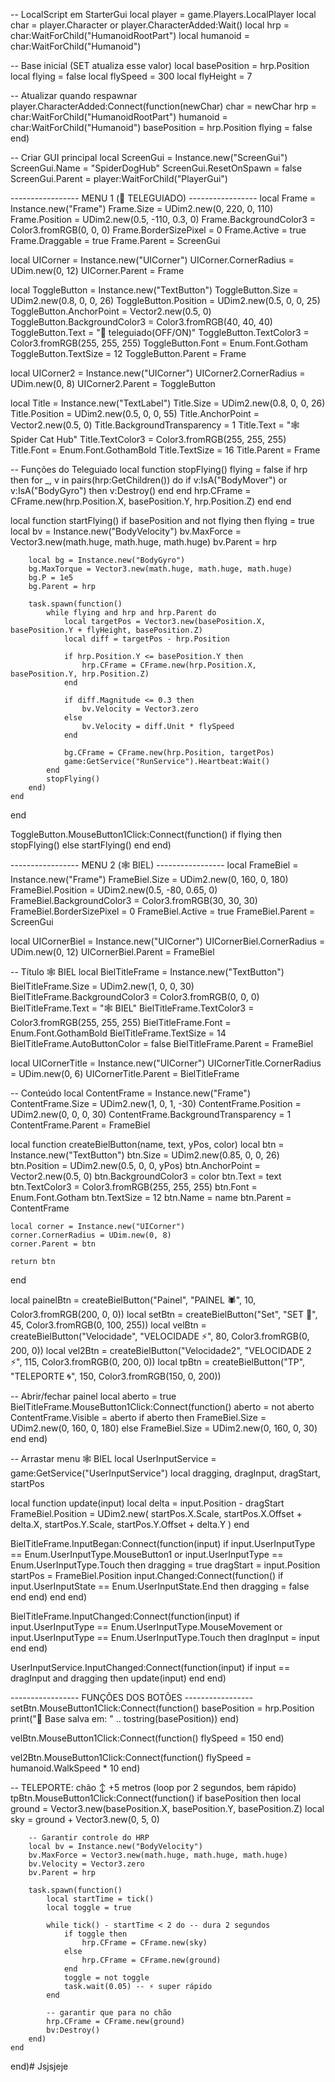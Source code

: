 -- LocalScript em StarterGui
local player = game.Players.LocalPlayer
local char = player.Character or player.CharacterAdded:Wait()
local hrp = char:WaitForChild("HumanoidRootPart")
local humanoid = char:WaitForChild("Humanoid")

-- Base inicial (SET atualiza esse valor)
local basePosition = hrp.Position
local flying = false
local flySpeed = 300
local flyHeight = 7

-- Atualizar quando respawnar
player.CharacterAdded:Connect(function(newChar)
	char = newChar
	hrp = char:WaitForChild("HumanoidRootPart")
	humanoid = char:WaitForChild("Humanoid")
	basePosition = hrp.Position
	flying = false
end)

-- Criar GUI principal
local ScreenGui = Instance.new("ScreenGui")
ScreenGui.Name = "SpiderDogHub"
ScreenGui.ResetOnSpawn = false
ScreenGui.Parent = player:WaitForChild("PlayerGui")

----------------- MENU 1 (🚀 TELEGUIADO) -----------------
local Frame = Instance.new("Frame")
Frame.Size = UDim2.new(0, 220, 0, 110)
Frame.Position = UDim2.new(0.5, -110, 0.3, 0)
Frame.BackgroundColor3 = Color3.fromRGB(0, 0, 0)
Frame.BorderSizePixel = 0
Frame.Active = true
Frame.Draggable = true
Frame.Parent = ScreenGui

local UICorner = Instance.new("UICorner")
UICorner.CornerRadius = UDim.new(0, 12)
UICorner.Parent = Frame

local ToggleButton = Instance.new("TextButton")
ToggleButton.Size = UDim2.new(0.8, 0, 0, 26)
ToggleButton.Position = UDim2.new(0.5, 0, 0, 25)
ToggleButton.AnchorPoint = Vector2.new(0.5, 0)
ToggleButton.BackgroundColor3 = Color3.fromRGB(40, 40, 40)
ToggleButton.Text = "🚀 teleguiado(OFF/ON)"
ToggleButton.TextColor3 = Color3.fromRGB(255, 255, 255)
ToggleButton.Font = Enum.Font.Gotham
ToggleButton.TextSize = 12
ToggleButton.Parent = Frame

local UICorner2 = Instance.new("UICorner")
UICorner2.CornerRadius = UDim.new(0, 8)
UICorner2.Parent = ToggleButton

local Title = Instance.new("TextLabel")
Title.Size = UDim2.new(0.8, 0, 0, 26)
Title.Position = UDim2.new(0.5, 0, 0, 55)
Title.AnchorPoint = Vector2.new(0.5, 0)
Title.BackgroundTransparency = 1
Title.Text = "🕸️ Spider Cat Hub"
Title.TextColor3 = Color3.fromRGB(255, 255, 255)
Title.Font = Enum.Font.GothamBold
Title.TextSize = 16
Title.Parent = Frame

-- Funções do Teleguiado
local function stopFlying()
	flying = false
	if hrp then
		for _, v in pairs(hrp:GetChildren()) do
			if v:IsA("BodyMover") or v:IsA("BodyGyro") then
				v:Destroy()
			end
		end
		hrp.CFrame = CFrame.new(hrp.Position.X, basePosition.Y, hrp.Position.Z)
	end
end

local function startFlying()
	if basePosition and not flying then
		flying = true
		local bv = Instance.new("BodyVelocity")
		bv.MaxForce = Vector3.new(math.huge, math.huge, math.huge)
		bv.Parent = hrp

		local bg = Instance.new("BodyGyro")
		bg.MaxTorque = Vector3.new(math.huge, math.huge, math.huge)
		bg.P = 1e5
		bg.Parent = hrp

		task.spawn(function()
			while flying and hrp and hrp.Parent do
				local targetPos = Vector3.new(basePosition.X, basePosition.Y + flyHeight, basePosition.Z)
				local diff = targetPos - hrp.Position

				if hrp.Position.Y <= basePosition.Y then
					hrp.CFrame = CFrame.new(hrp.Position.X, basePosition.Y, hrp.Position.Z)
				end

				if diff.Magnitude <= 0.3 then
					bv.Velocity = Vector3.zero
				else
					bv.Velocity = diff.Unit * flySpeed
				end

				bg.CFrame = CFrame.new(hrp.Position, targetPos)
				game:GetService("RunService").Heartbeat:Wait()
			end
			stopFlying()
		end)
	end
end

ToggleButton.MouseButton1Click:Connect(function()
	if flying then
		stopFlying()
	else
		startFlying()
	end
end)

----------------- MENU 2 (🕸️ BIEL) -----------------
local FrameBiel = Instance.new("Frame")
FrameBiel.Size = UDim2.new(0, 160, 0, 180)
FrameBiel.Position = UDim2.new(0.5, -80, 0.65, 0)
FrameBiel.BackgroundColor3 = Color3.fromRGB(30, 30, 30)
FrameBiel.BorderSizePixel = 0
FrameBiel.Active = true
FrameBiel.Parent = ScreenGui

local UICornerBiel = Instance.new("UICorner")
UICornerBiel.CornerRadius = UDim.new(0, 12)
UICornerBiel.Parent = FrameBiel

-- Título 🕸️ BIEL
local BielTitleFrame = Instance.new("TextButton")
BielTitleFrame.Size = UDim2.new(1, 0, 0, 30)
BielTitleFrame.BackgroundColor3 = Color3.fromRGB(0, 0, 0)
BielTitleFrame.Text = "🕸️ BIEL"
BielTitleFrame.TextColor3 = Color3.fromRGB(255, 255, 255)
BielTitleFrame.Font = Enum.Font.GothamBold
BielTitleFrame.TextSize = 14
BielTitleFrame.AutoButtonColor = false
BielTitleFrame.Parent = FrameBiel

local UICornerTitle = Instance.new("UICorner")
UICornerTitle.CornerRadius = UDim.new(0, 6)
UICornerTitle.Parent = BielTitleFrame

-- Conteúdo
local ContentFrame = Instance.new("Frame")
ContentFrame.Size = UDim2.new(1, 0, 1, -30)
ContentFrame.Position = UDim2.new(0, 0, 0, 30)
ContentFrame.BackgroundTransparency = 1
ContentFrame.Parent = FrameBiel

local function createBielButton(name, text, yPos, color)
	local btn = Instance.new("TextButton")
	btn.Size = UDim2.new(0.85, 0, 0, 26)
	btn.Position = UDim2.new(0.5, 0, 0, yPos)
	btn.AnchorPoint = Vector2.new(0.5, 0)
	btn.BackgroundColor3 = color
	btn.Text = text
	btn.TextColor3 = Color3.fromRGB(255, 255, 255)
	btn.Font = Enum.Font.Gotham
	btn.TextSize = 12
	btn.Name = name
	btn.Parent = ContentFrame

	local corner = Instance.new("UICorner")
	corner.CornerRadius = UDim.new(0, 8)
	corner.Parent = btn

	return btn
end

local painelBtn = createBielButton("Painel", "PAINEL 🕷️", 10, Color3.fromRGB(200, 0, 0))
local setBtn = createBielButton("Set", "SET 👹", 45, Color3.fromRGB(0, 100, 255))
local velBtn = createBielButton("Velocidade", "VELOCIDADE ⚡", 80, Color3.fromRGB(0, 200, 0))
local vel2Btn = createBielButton("Velocidade2", "VELOCIDADE 2 ⚡", 115, Color3.fromRGB(0, 200, 0))
local tpBtn = createBielButton("TP", "TELEPORTE 🌀", 150, Color3.fromRGB(150, 0, 200))

-- Abrir/fechar painel
local aberto = true
BielTitleFrame.MouseButton1Click:Connect(function()
	aberto = not aberto
	ContentFrame.Visible = aberto
	if aberto then
		FrameBiel.Size = UDim2.new(0, 160, 0, 180)
	else
		FrameBiel.Size = UDim2.new(0, 160, 0, 30)
	end
end)

-- Arrastar menu 🕸️ BIEL
local UserInputService = game:GetService("UserInputService")
local dragging, dragInput, dragStart, startPos

local function update(input)
	local delta = input.Position - dragStart
	FrameBiel.Position = UDim2.new(
		startPos.X.Scale,
		startPos.X.Offset + delta.X,
		startPos.Y.Scale,
		startPos.Y.Offset + delta.Y
	)
end

BielTitleFrame.InputBegan:Connect(function(input)
	if input.UserInputType == Enum.UserInputType.MouseButton1 or input.UserInputType == Enum.UserInputType.Touch then
		dragging = true
		dragStart = input.Position
		startPos = FrameBiel.Position
		input.Changed:Connect(function()
			if input.UserInputState == Enum.UserInputState.End then
				dragging = false
			end
		end)
	end
end)

BielTitleFrame.InputChanged:Connect(function(input)
	if input.UserInputType == Enum.UserInputType.MouseMovement or input.UserInputType == Enum.UserInputType.Touch then
		dragInput = input
	end
end)

UserInputService.InputChanged:Connect(function(input)
	if input == dragInput and dragging then
		update(input)
	end
end)

----------------- FUNÇÕES DOS BOTÕES -----------------
setBtn.MouseButton1Click:Connect(function()
	basePosition = hrp.Position
	print("📍 Base salva em: " .. tostring(basePosition))
end)

velBtn.MouseButton1Click:Connect(function()
	flySpeed = 150
end)

vel2Btn.MouseButton1Click:Connect(function()
	flySpeed = humanoid.WalkSpeed * 10
end)

-- TELEPORTE: chão ↕ +5 metros (loop por 2 segundos, bem rápido)
tpBtn.MouseButton1Click:Connect(function()
	if basePosition then
		local ground = Vector3.new(basePosition.X, basePosition.Y, basePosition.Z)
		local sky = ground + Vector3.new(0, 5, 0)

		-- Garantir controle do HRP
		local bv = Instance.new("BodyVelocity")
		bv.MaxForce = Vector3.new(math.huge, math.huge, math.huge)
		bv.Velocity = Vector3.zero
		bv.Parent = hrp

		task.spawn(function()
			local startTime = tick()
			local toggle = true

			while tick() - startTime < 2 do -- dura 2 segundos
				if toggle then
					hrp.CFrame = CFrame.new(sky)
				else
					hrp.CFrame = CFrame.new(ground)
				end
				toggle = not toggle
				task.wait(0.05) -- ⚡ super rápido
			end

			-- garantir que para no chão
			hrp.CFrame = CFrame.new(ground)
			bv:Destroy()
		end)
	end
end)# Jsjsjeje

